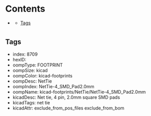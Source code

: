 



Contents
========

* [](#)
	* [Tags](#tags)

# 

## Tags

- index: 8709
- hexID: 
- oompType: FOOTPRINT
- oompSize: kicad
- oompColor: kicad-footprints
- oompDesc: NetTie
- oompIndex: NetTie-4_SMD_Pad2.0mm
- oompName: kicad-footprints/NetTie/NetTie-4_SMD_Pad2.0mm
- kicadDesc: Net tie, 4 pin, 2.0mm square SMD pads
- kicadTags: net tie
- kicadAttr: exclude_from_pos_files exclude_from_bom
